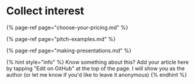 # Collect interest



{% page-ref page="choose-your-pricing.md" %}



{% page-ref page="pitch-examples.md" %}



{% page-ref page="making-presentations.md" %}





{% hint style="info" %}
Know something about this? Add your article here by tapping "Edit on GitHub" at the top of the page. I will show you as the author \(or let me know if you'd like to leave it anonymous\)
{% endhint %}

